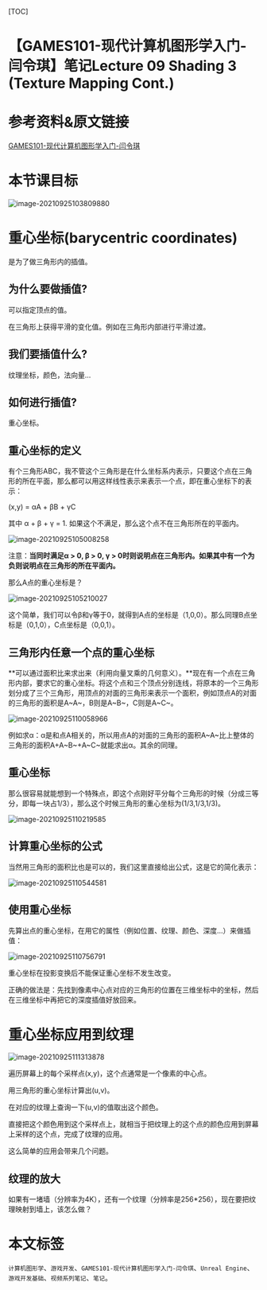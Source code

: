 [TOC]

# 【GAMES101-现代计算机图形学入门-闫令琪】笔记Lecture 09 Shading 3 (Texture Mapping Cont.)

# 参考资料&原文链接

[GAMES101-现代计算机图形学入门-闫令琪](https://www.bilibili.com/video/BV1X7411F744)

# 本节课目标

![image-20210925103809880](https://i.loli.net/2021/09/25/qrZug7j326dhwOR.png)

# 重心坐标(barycentric coordinates)

是为了做三角形内的插值。

## 为什么要做插值?

可以指定顶点的值。

在三角形上获得平滑的变化值。例如在三角形内部进行平滑过渡。

## 我们要插值什么?

纹理坐标，颜色，法向量...

## 如何进行插值?

重心坐标。

## 重心坐标的定义

有个三角形ABC，我不管这个三角形是在什么坐标系内表示，只要这个点在三角形的所在平面，那么都可以用这样线性表示来表示一个点，即在重心坐标下的表示：

(x,y) = αA + βB + γC 

其中 α + β + γ = 1. 如果这个不满足，那么这个点不在三角形所在的平面内。

![image-20210925105008258](https://i.loli.net/2021/09/25/gyabm15p3vAXfcM.png)

注意：**当同时满足α > 0, β  > 0, γ > 0时则说明点在三角形内。如果其中有一个为负则说明点在三角形的所在平面内。**

那么A点的重心坐标是？

![image-20210925105210027](https://i.loli.net/2021/09/25/tKn7mL9X4aSGR6T.png)

这个简单，我们可以令β和γ等于0，就得到A点的坐标是（1,0,0）。那么同理B点坐标是（0,1,0），C点坐标是（0,0,1）。

## 三角形内任意一个点的重心坐标

**可以通过面积比来求出来（利用向量叉乘的几何意义）。**现在有一个点在三角形内部，要求它的重心坐标。将这个点和三个顶点分别连线，将原本的一个三角形划分成了三个三角形，用顶点的对面的三角形来表示一个面积，例如顶点A的对面的三角形的面积是A~A~，B则是A~B~，C则是A~C~。

![image-20210925110058966](https://i.loli.net/2021/09/25/L1gIC8MisKnfAP7.png)

例如求α：α是和点A相关的，所以用点A的对面的三角形的面积A~A~比上整体的三角形的面积A+A~B~+A~C~就能求出α。其余的同理。

## 重心坐标

那么很容易就能想到一个特殊点，即这个点刚好平分每个三角形的时候（分成三等分，即每一块占1/3），那么这个时候三角形的重心坐标为(1/3,1/3,1/3)。

![image-20210925110219585](https://i.loli.net/2021/09/25/F8Y1dQMEWha5JXD.png)

## 计算重心坐标的公式

当然用三角形的面积比也是可以的，我们这里直接给出公式，这是它的简化表示：

![image-20210925110544581](https://i.loli.net/2021/09/25/HTZFnEJXqfQzdWL.png)

## 使用重心坐标

先算出点的重心坐标，在用它的属性（例如位置、纹理、颜色、深度...）来做插值：

![image-20210925110756791](https://i.loli.net/2021/09/25/Y8nWvNO2qyHisdz.png)

重心坐标在投影变换后不能保证重心坐标不发生改变。

正确的做法是：先找到像素中心点对应的三角形的位置在三维坐标中的坐标，然后在三维坐标中再把它的深度插值好放回来。

# 重心坐标应用到纹理

![image-20210925111313878](https://i.loli.net/2021/09/25/gaCUh8Pf94uEncy.png)

遍历屏幕上的每个采样点(x,y)，这个点通常是一个像素的中心点。

用三角形的重心坐标计算出(u,v)。

在对应的纹理上查询一下(u,v)的值取出这个颜色。

直接把这个颜色用到这个采样点上，就相当于把纹理上的这个点的颜色应用到屏幕上采样的这个点，完成了纹理的应用。

这么简单的应用会带来几个问题。 

## 纹理的放大

如果有一堵墙（分辨率为4K），还有一个纹理（分辨率是256*256），现在要把纹理映射到墙上，该怎么做？







































# 本文标签

`计算机图形学`、`游戏开发`、`GAMES101-现代计算机图形学入门-闫令琪`、`Unreal Engine`、`游戏开发基础`、`视频系列笔记`、`笔记`。

